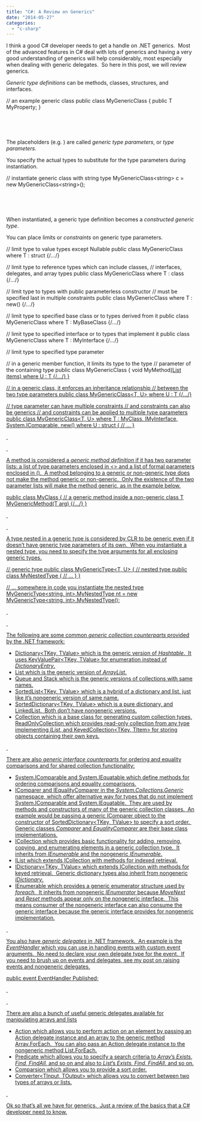 ```yaml
---
title: "C#: A Review on Generics"
date: "2014-05-27"
categories: 
  - "c-sharp"
---
```


I think a good C# developer needs to get a handle on .NET generics.  Most of the advanced features in C# deal with lots of generics and having a very good understanding of generics will help considerably, most especially when dealing with generic delegates.  So here in this post, we will review generics.

_Generic type definitions_ can be methods, classes, structures, and interfaces.

// an example generic class
public class MyGenericClass<T>
{
    public T MyProperty;
}

 

 

The placeholders (e.g. **<T>**) are called _generic type parameters_, or _type parameters_.

You specify the actual types to substitute for the type parameters during instantiation.

// instantiate generic class with string type
MyGenericClass<string\> c = new MyGenericClass<string\>();

 

 

When instantiated, a generic type definition becomes a _constructed generic type_.

You can place limits or _constraints_ on generic type parameters.

// limit type to value types except Nullable
public class MyGenericClass<T> where T : struct {/*...*/}
    
// limit type to reference types which can include classes,
//  interfaces, delegates, and array types
public class MyGenericClass<T> where T : class {/*...*/}
    
// limit type to types with public parameterless constructor
// must be specified last in multiple constraints
public class MyGenericClass<T> where T : new() {/*...*/}
    
// limit type to specified base class or to types derived from it
public class MyGenericClass<T> where T : MyBaseClass {/*...*/}
    
// limit type to specified interface or to types that implement it
public class MyGenericClass<T> where T : IMyInterface {/*...*/}
    
    
// limit type to specified type parameter    
    
// in a generic member function, it limits its type to the type 
//  parameter of the containing type
public class MyGenericClass<T>
{
    void MyMethod<U>(List<U> items) where U : T {/*...*/}
}
    
// in a generic class, it enforces an inheritance relationship
//  between the two type parameters
public class MyGenericClass<T, U> where U : T {/*...*/}
    
    
// type parameter can have multiple constraints 
//  and constraints can also be generics
//  and constraints can be applied to multiple type parameters
public class MyGenericClass<T, U> 
    where T : MyClass, IMyInterface, System.IComparable<T>, new()
    where U : struct
{
    // ...
}

 

 

A method is considered a _generic method definition_ if it has two parameter lists: a list of type parameters enclosed in <> and a list of formal parameters enclosed in ().  A method belonging to a generic or non-generic type does not make the method generic or non-generic.  Only the existence of the two parameter lists will make the method generic, as in the example below.

public class MyClass
{
    // a generic method inside a non-generic class
    T MyGenericMethod<T>(T arg) {/*...*/}
}

 

 

A type nested in a generic type is considered by CLR to be generic even if it doesn’t have generic type parameters of its own.  When you instantiate a nested type, you need to specify the type arguments for all enclosing generic types.

// generic type
public class MyGenericType<T, U>
{
    // nested type
    public class MyNestedType
    {
        // ...
    }
}
    
// ... somewhere in code you instantiate the nested type   
MyGenericType<string, int\>.MyNestedType nt = 
    new MyGenericType<string, int\>.MyNestedType();

 

 

The following are some common _generic collection counterparts_ provided by the .NET framework:

- [Dictionary<TKey, TValue>](http://msdn.microsoft.com/en-us/library/xfhwa508.aspx) which is the generic version of _Hashtable_.  It uses [KeyValuePair<TKey, TValue>](http://msdn.microsoft.com/en-us/library/5tbh8a42.aspx) for enumeration instead of _DictionaryEntry_.
- [List<T>](http://msdn.microsoft.com/en-us/library/6sh2ey19.aspx) which is the generic version of _ArrayList_.
- [Queue<T>](http://msdn.microsoft.com/en-us/library/7977ey2c.aspx) and [Stack<T>](http://msdn.microsoft.com/en-us/library/3278tedw.aspx) which is the generic versions of collections with same names.
- [SortedList<TKey, TValue>](http://msdn.microsoft.com/en-us/library/ms132319.aspx) which is a hybrid of a dictionary and list, just like it’s nongeneric version of same name.
- [SortedDictionary<TKey, TValue>](http://msdn.microsoft.com/en-us/library/f7fta44c.aspx) which is a pure dictionary, and [LinkedList<T>](http://msdn.microsoft.com/en-us/library/he2s3bh7.aspx).  Both don’t have nongeneric versions.
- [Collection<T>](http://msdn.microsoft.com/en-us/library/ms132397.aspx) which is a base class for generating custom collection types, [ReadOnlyCollection<T>](http://msdn.microsoft.com/en-us/library/ms132474.aspx) which provides read-only collection from any type implementing _IList<T>_, and [KeyedCollection<TKey, TItem>](http://msdn.microsoft.com/en-us/library/ms132438.aspx) for storing objects containing their own keys.

 

There are also _generic interface counterparts_ for ordering and equality comparisons and for shared collection functionality:

- [System.IComparable<T>](http://msdn.microsoft.com/en-us/library/4d7sx9hd.aspx) and [System.IEquatable<T>](http://msdn.microsoft.com/en-us/library/ms131187.aspx) which define methods for ordering comparisons and equality comparisons.
- [IComparer<T>](http://msdn.microsoft.com/en-us/library/8ehhxeaf.aspx) and [IEqualityComparer<T>](http://msdn.microsoft.com/en-us/library/ms132151.aspx) in the _System.Collections.Generic_ namespace, which offer alternative way for types that do not implement System.IComparable<T> and System.IEquatable<T>.  They are used by methods and constructors of many of the generic collection classes.  An example would be passing a generic IComparer<T> object to the constructor of SortedDictionary<TKey, TValue> to specify a sort order.  Generic classes _Comparer<T>_ and _EqualityComparer<T>_ are their base class implementations.
- [ICollection<T>](http://msdn.microsoft.com/en-us/library/92t2ye13.aspx) which provides basic functionality for adding, removing, copying, and enumerating elements in a generic collection type.  It inherits from _IEnumerable<T>_ and the nongeneric _IEnumerable_.
- [IList<T>](http://msdn.microsoft.com/en-us/library/5y536ey6.aspx) which extends ICollection<T> with methods for indexed retrieval.
- [IDictionary<TKey, TValue>](http://msdn.microsoft.com/en-us/library/s4ys34ea.aspx) which extends ICollection<T> with methods for keyed retrieval.  Generic dictionary types also inherit from nongeneric _IDictionary_.
- [IEnumerable<T>](http://msdn.microsoft.com/en-us/library/9eekhta0.aspx) which provides a generic enumerator structure used by _foreach._  It inherits from nongeneric _IEnumerator_ because _MoveNext_ and _Reset_ methods appear only on the nongeneric interface.  This means consumer of the nongeneric interface can also consume the generic interface because the generic interface provides for nongeneric implementation.

 

You also have _generic delegates_ in .NET framework.  An example is the _EventHandler<TEventArgs>_ which you can use in handling events with custom event arguments.  No need to declare your own delegate type for the event.  If you need to brush up on events and delegates, see my post on [raising events](http://rodansotto.wordpress.com/2014/05/21/c-quick-review-on-raising-events/ "C#: Quick Review on Raising Events") and [nongeneric delegates](http://rodansotto.wordpress.com/2014/05/16/c-quick-review-on-delegates/ "C#: Quick Review on Delegates").

public event EventHandler<PublishedEventArgs> Published;

 

 

There are also a bunch of useful generic delegates available for manipulating arrays and lists

- [Action<T>](http://msdn.microsoft.com/en-us/library/018hxwa8.aspx) which allows you to perform action on an element by passing an Action<T> delegate instance and an array to the generic method [Array.ForEach<T>](http://msdn.microsoft.com/en-us/library/zecdkyw2.aspx).  You can also pass an Action<T> delegate instance to the nongeneric method [List<T>.ForEach](http://msdn.microsoft.com/en-us/library/bwabdf9z.aspx).
- [Predicate<T>](http://msdn.microsoft.com/en-us/library/bfcke1bz.aspx) which allows you to specify a search criteria to _Array_’s _Exists<T>_, _Find<T>_, _FindAll<T>_, and so on and also to _List<T>_’s _Exists_, _Find_, _FindAll_, and so on.
- [Comparsion<T>](http://msdn.microsoft.com/en-us/library/tfakywbh.aspx) which allows you to provide a sort order.
- [Converter<TInput, TOutput>](http://msdn.microsoft.com/en-us/library/kt456a2y.aspx) which allows you to convert between two types of arrays or lists.

 

Ok so that’s all we have for generics.  Just a review of the basics that a C# developer need to know.
